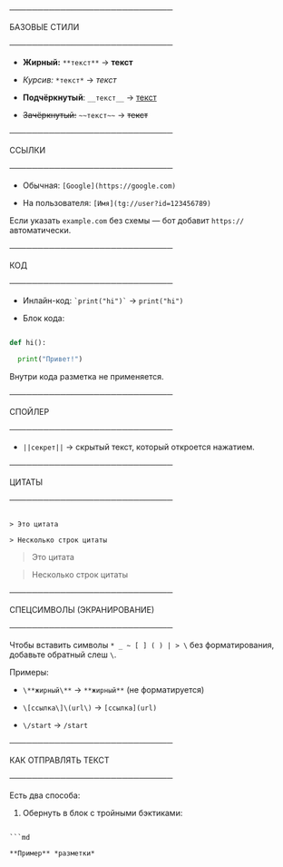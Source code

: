 ─────────────────────────────

БАЗОВЫЕ СТИЛИ

─────────────────────────────

- **Жирный:** `**текст**` → **текст**

- *Курсив:* `*текст*` → *текст*

- __Подчёркнутый__: `__текст__` → <u>текст</u>

- ~~Зачёркнутый:~~ `~~текст~~` → ~~текст~~



─────────────────────────────

ССЫЛКИ

─────────────────────────────

- Обычная: `[Google](https://google.com)`

- На пользователя: `[Имя](tg://user?id=123456789)`



Если указать `example.com` без схемы — бот добавит `https://` автоматически.



─────────────────────────────

КОД

─────────────────────────────

- Инлайн-код: `` `print("hi")` `` → `print("hi")`

- Блок кода:

```python

def hi():

  print("Привет!")

```

Внутри кода разметка не применяется.



─────────────────────────────

СПОЙЛЕР

─────────────────────────────

- `||секрет||` → скрытый текст, который откроется нажатием.



─────────────────────────────

ЦИТАТЫ

─────────────────────────────

```

> Это цитата

> Несколько строк цитаты

```

> Это цитата

> Несколько строк цитаты



─────────────────────────────

СПЕЦСИМВОЛЫ (ЭКРАНИРОВАНИЕ)

─────────────────────────────

Чтобы вставить символы `* _ ~ [ ] ( ) | > \` без форматирования, добавьте обратный слеш `\`.



Примеры:

- `\**жирный\**` → `**жирный**` (не форматируется)

- `\[ссылка\]\(url\)` → `[ссылка](url)`

- `\/start` → `/start`



─────────────────────────────

КАК ОТПРАВЛЯТЬ ТЕКСТ

─────────────────────────────

Есть два способа:

1. Обернуть в блок с тройными бэктиками:

```

```md

**Пример** *разметки*

```

```
